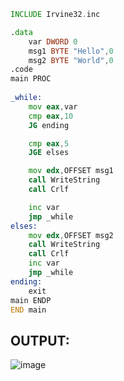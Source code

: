 ```asm
INCLUDE Irvine32.inc

.data
	var DWORD 0
	msg1 BYTE "Hello",0
	msg2 BYTE "World",0
.code
main PROC
	
_while:
	mov eax,var
	cmp eax,10
	JG ending

	cmp eax,5
	JGE elses

	mov edx,OFFSET msg1
	call WriteString
	call Crlf

	inc var
	jmp _while
elses:
	mov edx,OFFSET msg2
	call WriteString
	call Crlf
	inc var
	jmp _while
ending:
	exit
main ENDP
END main
```

## OUTPUT:

![image](https://github.com/user-attachments/assets/417420c1-7129-493a-a446-ce963103df1d)
